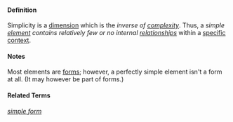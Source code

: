 #### Definition

Simplicity is a [dimension](https://github.com/gcassel/Modular-Organizing-Terminology/blob/master/terms/dimension.md) which is the *inverse of [complexity](https://github.com/gcassel/Modular-Organization-Terminology/blob/master/terms/complexity.md)*.   Thus, a *simple [element](https://github.com/gcassel/Modular-Organization-Terminology/blob/master/terms/element.md) contains relatively few or no internal [relationships](https://github.com/gcassel/Modular-Organization-Terminology/blob/master/terms/relate.md)* within a [specific](https://github.com/gcassel/Modular-Organization-Terminology/blob/master/terms/specific.md) [context](https://github.com/gcassel/Modular-Organization-Terminology/blob/master/terms/context.md). 

#### Notes

Most elements are [forms](https://github.com/gcassel/Modular-Organization-Terminology/blob/master/terms/form.md); however, a perfectly simple element isn't a form at all.  (It may however be part of forms.)

#### Related Terms

*[simple form](https://github.com/gcassel/Modular-Organization-Terminology/blob/master/compound-terms/simple-form.md)*
